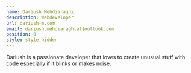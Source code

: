 ```yaml
---
name: Dariush Mehdiaraghi
description: Webdeveloper
url: dariush-m.com
email: dariush.mehdiaragh[ät]outlook.com
position: 0
style: style-hidden
---
```

<!-- CHANGE STYLE TO: style-white !!! -->
<!-- Description here. Not too much text plsz. -->
Dariush is a passionate developer that loves to create unusual stuff with code especially if it blinks or makes noise. 
